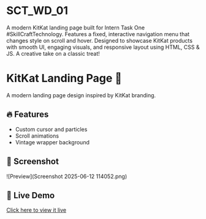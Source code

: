 # SCT_WD_01
A modern KitKat landing page built for Intern Task One #SkillCraftTechnology. Features a fixed, interactive navigation menu that changes style on scroll and hover. Designed to showcase KitKat products with smooth UI, engaging visuals, and responsive layout using HTML, CSS &amp; JS. A creative take on a classic treat!
# KitKat Landing Page 🍫

A modern landing page design inspired by KitKat branding.

## 🔥 Features
- Custom cursor and particles
- Scroll animations
- Vintage wrapper background

## 📸 Screenshot

![Preview](Screenshot 2025-06-12 114052.png)

## 🚀 Live Demo
[Click here to view it live](https://bikash-mahanandia.github.io/SCT_WD_01/)